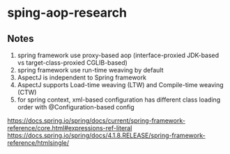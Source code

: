 # sping-aop-research

## Notes

1. spring framework use proxy-based aop (interface-proxied JDK-based vs target-class-proxied CGLIB-based)
2. spring framework use run-time weaving by default
3. AspectJ is independent to Spring framework
4. AspectJ supports Load-time weaving (LTW) and Compile-time weaving (CTW)
5. for spring context, xml-based configuration has different class loading order with @Configuration-based config

https://docs.spring.io/spring/docs/current/spring-framework-reference/core.html#expressions-ref-literal
https://docs.spring.io/spring/docs/4.1.8.RELEASE/spring-framework-reference/htmlsingle/

